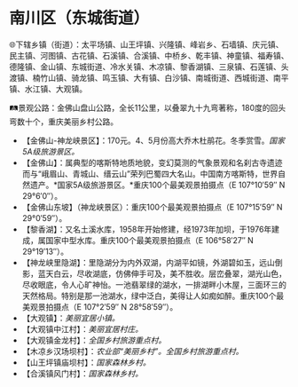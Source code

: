 # 南川区（东城街道）
🌐下辖乡镇（街道）：太平场镇、山王坪镇、兴隆镇、峰岩乡、石墙镇、庆元镇、民主镇、河图镇、古花镇、石溪镇、合溪镇、中桥乡、乾丰镇、神童镇、福寿镇、德隆镇、金山镇、东城街道、冷水关镇、木凉镇、黎香湖镇、三泉镇、石莲镇、头渡镇、楠竹山镇、骑龙镇、鸣玉镇、大有镇、白沙镇、南城街道、西城街道、南平镇、水江镇、大观镇。  
  
🛤景观公路：金佛山盘山公路，全长11公里，以叠翠九十九弯著称，180度的回头弯数十个，重庆美丽乡村公路。   
  
* 【金佛山-神龙峡景区】：170元。4、5月份高大乔木杜鹃花。冬季赏雪。*国家5A级旅游景区。*
* 【金佛山】：属典型的喀斯特地质地貌，变幻莫测的气象景观和名刹古寺遗迹而与“峨眉山、青城山、缙云山”荣列巴蜀四大名山。中国南方喀斯特，世界自然遗产。*国家5A级旅游景区。*重庆100个最美观景拍摄点（E 107°10′59″ N 29°6′0″）。
* 【金佛山东坡】（神龙峡景区）：重庆100个最美观景拍摄点（E 107°15′59″ N 29°0′59″）。
* 【黎香湖】：又名土溪水库，1958年开始修建，经1973年加坝，于1976年建成，属国家中型水库。重庆100个最美观景拍摄点（E 106°58′27″ N 29°19′13″）。
* 【神龙峡里隐湖】：里隐湖分为内外双湖，内湖平如镜，外湖碧如玉，远山倒影，蓝天白云，尽收湖底，仿佛伸手可及，美不胜收。层峦叠翠，湖光山色，尽收眼底，令人心旷神怡。一池翡翠绿的湖水，一排湖畔小木屋，三面环三的天然格局。特别是那一池湖水，绿中泛白，美得让人如痴如醉。重庆100个最美观景拍摄点（E 107°2′59″ N 28°58′59″）。
* 【大观镇】：*美丽宜居小镇。*
* 【大观镇中江村】：*美丽宜居村庄。*
* 【大观镇金龙村】：*全国乡村旅游重点村。*    
* 【木凉乡汉场坝村】：*农业部“美丽乡村”。全国乡村旅游重点村。*
* 【山王坪镇庙坝村】：*国家森林乡村。*
* 【合溪镇风门村】：*国家森林乡村。*
